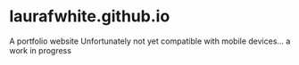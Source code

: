 # laurafwhite.github.io
A portfolio website
Unfortunately not yet compatible with mobile devices... a work in progress
